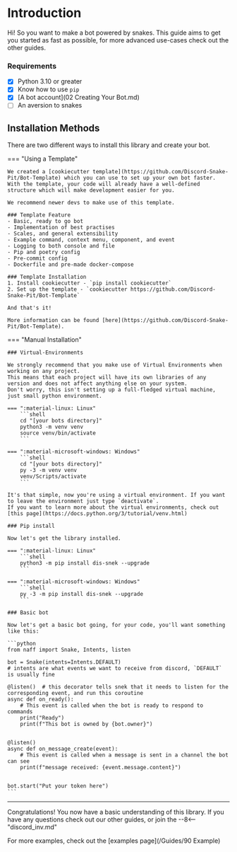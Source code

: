 # Introduction

Hi! So you want to make a bot powered by snakes. This guide aims to get you started as fast as possible, for more advanced use-cases check out the other guides.

### Requirements

- [x] Python 3.10 or greater
- [x] Know how to use `pip`
- [x] [A bot account](02 Creating Your Bot.md)
- [ ] An aversion to snakes

## Installation Methods

There are two different ways to install this library and create your bot.

=== "Using a Template"

    We created a [cookiecutter template](https://github.com/Discord-Snake-Pit/Bot-Template) which you can use to set up your own bot faster.
    With the template, your code will already have a well-defined structure which will make development easier for you.

    We recommend newer devs to make use of this template.

    ### Template Feature
    - Basic, ready to go bot
    - Implementation of best practises
    - Scales, and general extensibility
    - Example command, context menu, component, and event
    - Logging to both console and file
    - Pip and poetry config
    - Pre-commit config
    - Dockerfile and pre-made docker-compose

    ### Template Installation
    1. Install cookiecutter - `pip install cookiecutter`
    2. Set up the template - `cookiecutter https://github.com/Discord-Snake-Pit/Bot-Template`

    And that's it!

    More information can be found [here](https://github.com/Discord-Snake-Pit/Bot-Template).


=== "Manual Installation"

    ### Virtual-Environments

    We strongly recommend that you make use of Virtual Environments when working on any project.
    This means that each project will have its own libraries of any version and does not affect anything else on your system.
    Don't worry, this isn't setting up a full-fledged virtual machine, just small python environment.

    === ":material-linux: Linux"
        ```shell
        cd "[your bots directory]"
        python3 -m venv venv
        source venv/bin/activate
        ```

    === ":material-microsoft-windows: Windows"
        ```shell
        cd "[your bots directory]"
        py -3 -m venv venv
        venv/Scripts/activate
        ```

    It's that simple, now you're using a virtual environment. If you want to leave the environment just type `deactivate`.
    If you want to learn more about the virtual environments, check out [this page](https://docs.python.org/3/tutorial/venv.html)

    ### Pip install

    Now let's get the library installed.

    === ":material-linux: Linux"
        ```shell
        python3 -m pip install dis-snek --upgrade
        ```

    === ":material-microsoft-windows: Windows"
        ```shell
        py -3 -m pip install dis-snek --upgrade
        ```

    ### Basic bot

    Now let's get a basic bot going, for your code, you'll want something like this:

    ```python
    from naff import Snake, Intents, listen

    bot = Snake(intents=Intents.DEFAULT)
    # intents are what events we want to receive from discord, `DEFAULT` is usually fine

    @listen()  # this decorator tells snek that it needs to listen for the corresponding event, and run this coroutine
    async def on_ready():
        # This event is called when the bot is ready to respond to commands
        print("Ready")
        print(f"This bot is owned by {bot.owner}")


    @listen()
    async def on_message_create(event):
        # This event is called when a message is sent in a channel the bot can see
        print(f"message received: {event.message.content}")


    bot.start("Put your token here")
    ```

---

Congratulations! You now have a basic understanding of this library.
If you have any questions check out our other guides, or join the
--8<-- "discord_inv.md"

For more examples, check out the [examples page](/Guides/90 Example)
